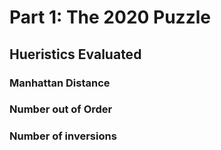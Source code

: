 # Part 1: The 2020 Puzzle

## Hueristics Evaluated

### Manhattan Distance

### Number out of Order

### Number of inversions
